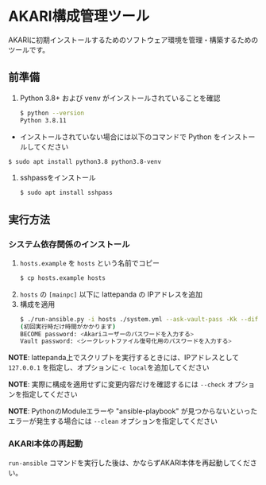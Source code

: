 # AKARI構成管理ツール

AKARIに初期インストールするためのソフトウェア環境を管理・構築するためのツールです。


## 前準備

1. Python 3.8+ および venv がインストールされていることを確認
   ```sh
   $ python --version
   Python 3.8.11
   ```
  - インストールされていない場合には以下のコマンドで Python をインストールしてください
   ```sh
   $ sudo apt install python3.8 python3.8-venv
   ```

1. sshpassをインストール
   ```sh
   $ sudo apt install sshpass
   ```

## 実行方法

### システム依存関係のインストール

1. `hosts.example` を `hosts` という名前でコピー
   ```sh
   $ cp hosts.example hosts
   ```
2. `hosts` の `[mainpc]` 以下に lattepanda の IPアドレスを追加
2. 構成を適用
   ```sh
   $ ./run-ansible.py -i hosts ./system.yml --ask-vault-pass -Kk --diff
   (初回実行時だけ時間がかかります)
   BECOME password: <Akariユーザーのパスワードを入力する>
   Vault password: <シークレットファイル復号化用のパスワードを入力する>
   ```

**NOTE**: lattepanda上でスクリプトを実行するときには、IPアドレスとして `127.0.0.1` を指定し、オプションに`-c local`を追加してください

**NOTE**: 実際に構成を適用せずに変更内容だけを確認するには `--check` オプションを指定してください

**NOTE**: PythonのModuleエラーや "ansible-playbook" が見つからないといったエラーが発生する場合には `--clean` オプションを指定してください

### AKARI本体の再起動

`run-ansible` コマンドを実行した後は、かならずAKARI本体を再起動してください。
